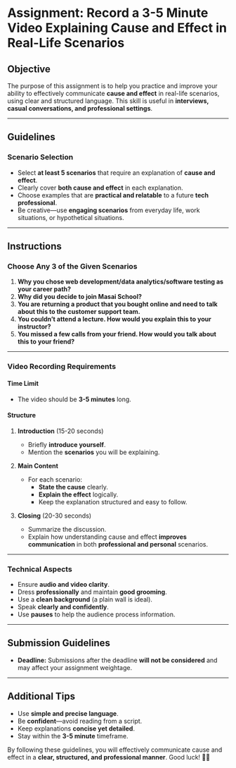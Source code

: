 # **Assignment: Record a 3-5 Minute Video Explaining Cause and Effect in Real-Life Scenarios**

## **Objective**
The purpose of this assignment is to help you practice and improve your ability to effectively communicate **cause and effect** in real-life scenarios, using clear and structured language. This skill is useful in **interviews, casual conversations, and professional settings**.

---

## **Guidelines**
### **Scenario Selection**
- Select **at least 5 scenarios** that require an explanation of **cause and effect**.
- Clearly cover **both cause and effect** in each explanation.
- Choose examples that are **practical and relatable** to a future **tech professional**.
- Be creative—use **engaging scenarios** from everyday life, work situations, or hypothetical situations.

---

## **Instructions**
### **Choose Any 3 of the Given Scenarios**
1. **Why you chose web development/data analytics/software testing as your career path?**
2. **Why did you decide to join Masai School?**
3. **You are returning a product that you bought online and need to talk about this to the customer support team.**
4. **You couldn’t attend a lecture. How would you explain this to your instructor?**
5. **You missed a few calls from your friend. How would you talk about this to your friend?**

---

### **Video Recording Requirements**
#### **Time Limit**
- The video should be **3-5 minutes** long.

#### **Structure**
1. **Introduction** (15-20 seconds)
   - Briefly **introduce yourself**.
   - Mention the **scenarios** you will be explaining.
   
2. **Main Content**
   - For each scenario:
     - **State the cause** clearly.
     - **Explain the effect** logically.
     - Keep the explanation structured and easy to follow.

3. **Closing** (20-30 seconds)
   - Summarize the discussion.
   - Explain how understanding cause and effect **improves communication** in both **professional and personal** scenarios.

---

### **Technical Aspects**
- Ensure **audio and video clarity**.
- Dress **professionally** and maintain **good grooming**.
- Use a **clean background** (a plain wall is ideal).
- Speak **clearly and confidently**.
- Use **pauses** to help the audience process information.
  
---

## **Submission Guidelines**
- **Deadline:** Submissions after the deadline **will not be considered** and may affect your assignment weightage.

---

## **Additional Tips**
- Use **simple and precise language**.
- Be **confident**—avoid reading from a script.
- Keep explanations **concise yet detailed**.
- Stay within the **3-5 minute** timeframe.

By following these guidelines, you will effectively communicate cause and effect in a **clear, structured, and professional manner**. Good luck! 🎯🎥
